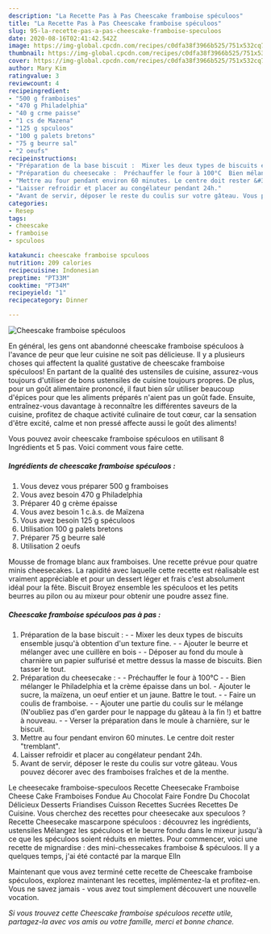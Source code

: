 ```yaml
---
description: "La Recette Pas à Pas Cheescake framboise spéculoos"
title: "La Recette Pas à Pas Cheescake framboise spéculoos"
slug: 95-la-recette-pas-a-pas-cheescake-framboise-speculoos
date: 2020-08-16T02:41:42.542Z
image: https://img-global.cpcdn.com/recipes/c0dfa38f3966b525/751x532cq70/cheescake-framboise-speculoos-photo-principale-de-la-recette.jpg
thumbnail: https://img-global.cpcdn.com/recipes/c0dfa38f3966b525/751x532cq70/cheescake-framboise-speculoos-photo-principale-de-la-recette.jpg
cover: https://img-global.cpcdn.com/recipes/c0dfa38f3966b525/751x532cq70/cheescake-framboise-speculoos-photo-principale-de-la-recette.jpg
author: Mary Kim
ratingvalue: 3
reviewcount: 4
recipeingredient:
- "500 g framboises"
- "470 g Philadelphia"
- "40 g crme paisse"
- "1 cs de Mazena"
- "125 g spculoos"
- "100 g palets bretons"
- "75 g beurre sal"
- "2 oeufs"
recipeinstructions:
- "Préparation de la base biscuit :  Mixer les deux types de biscuits ensemble jusqu&#39;à obtention d&#39;un texture fine.  Ajouter le beurre et mélanger avec une cuillère en bois  Déposer au fond du moule à charnière un papier sulfurisé et mettre dessus la masse de biscuits. Bien tasser le tout."
- "Préparation du cheesecake :  Préchauffer le four à 100°C  Bien mélanger le Philadelphia et la crème épaisse dans un bol. Ajouter le sucre, la maïzena, un oeuf entier et un jaune. Battre le tout.   Faire un coulis de framboise.  Ajouter une partie du coulis sur le mélange (N&#39;oubliez pas d&#39;en garder pour le nappage du gâteau à la fin !) et battre à nouveau.  Verser la préparation dans le moule à charnière, sur le biscuit."
- "Mettre au four pendant environ 60 minutes. Le centre doit rester &#34;tremblant&#34;."
- "Laisser refroidir et placer au congélateur pendant 24h."
- "Avant de servir, déposer le reste du coulis sur votre gâteau. Vous pouvez décorer avec des framboises fraîches et de la menthe."
categories:
- Resep
tags:
- cheescake
- framboise
- spculoos

katakunci: cheescake framboise spculoos 
nutrition: 209 calories
recipecuisine: Indonesian
preptime: "PT33M"
cooktime: "PT34M"
recipeyield: "1"
recipecategory: Dinner

---
```



![Cheescake framboise spéculoos](https://img-global.cpcdn.com/recipes/c0dfa38f3966b525/751x532cq70/cheescake-framboise-speculoos-photo-principale-de-la-recette.jpg)

En général, les gens ont abandonné cheescake framboise spéculoos à l'avance de peur que leur cuisine ne soit pas délicieuse. Il y a plusieurs choses qui affectent la qualité gustative de cheescake framboise spéculoos! En partant de la qualité des ustensiles de cuisine, assurez-vous toujours d'utiliser de bons ustensiles de cuisine toujours propres. De plus, pour un goût alimentaire prononcé, il faut bien sûr utiliser beaucoup d'épices pour que les aliments préparés n'aient pas un goût fade. Ensuite, entraînez-vous davantage à reconnaître les différentes saveurs de la cuisine, profitez de chaque activité culinaire de tout cœur, car la sensation d'être excité, calme et non pressé affecte aussi le goût des aliments!

<!--inarticleads1-->

Vous pouvez avoir cheescake framboise spéculoos en utilisant 8 Ingrédients et 5 pas. Voici comment vous faire cette.

##### Ingrédients de cheescake framboise spéculoos :

1. Vous devez vous préparer 500 g framboises
1. Vous avez besoin 470 g Philadelphia
1. Préparer 40 g crème épaisse
1. Vous avez besoin 1 c.à.s. de Maïzena
1. Vous avez besoin 125 g spéculoos
1. Utilisation 100 g palets bretons
1. Préparer 75 g beurre salé
1. Utilisation 2 oeufs


Mousse de fromage blanc aux framboises. Une recette prévue pour quatre minis cheesecakes. La rapidité avec laquelle cette recette est réalisable est vraiment appréciable et pour un dessert léger et frais c&#39;est absolument idéal pour la fête. Biscuit Broyez ensemble les spéculoos et les petits beurres au pilon ou au mixeur pour obtenir une poudre assez fine. 

<!--inarticleads2-->

##### Cheescake framboise spéculoos pas à pas :

1. Préparation de la base biscuit : -  - Mixer les deux types de biscuits ensemble jusqu&#39;à obtention d&#39;un texture fine. -  - Ajouter le beurre et mélanger avec une cuillère en bois -  - Déposer au fond du moule à charnière un papier sulfurisé et mettre dessus la masse de biscuits. Bien tasser le tout.
1. Préparation du cheesecake : -  - Préchauffer le four à 100°C -  - Bien mélanger le Philadelphia et la crème épaisse dans un bol. - Ajouter le sucre, la maïzena, un oeuf entier et un jaune. Battre le tout.  -  - Faire un coulis de framboise. -  - Ajouter une partie du coulis sur le mélange (N&#39;oubliez pas d&#39;en garder pour le nappage du gâteau à la fin !) et battre à nouveau. -  - Verser la préparation dans le moule à charnière, sur le biscuit.
1. Mettre au four pendant environ 60 minutes. Le centre doit rester &#34;tremblant&#34;.
1. Laisser refroidir et placer au congélateur pendant 24h.
1. Avant de servir, déposer le reste du coulis sur votre gâteau. Vous pouvez décorer avec des framboises fraîches et de la menthe.


Le cheesecake framboise-speculoos  Recette Cheesecake Framboise Cheese Cake Framboises Fondue Au Chocolat Faire Fondre Du Chocolat Délicieux Desserts Friandises Cuisson Recettes Sucrées Recettes De Cuisine. Vous cherchez des recettes pour cheesecake aux speculoos ? Recette Cheesecake mascarpone spéculoos : découvrez les ingrédients, ustensiles Mélangez les spéculoos et le beurre fondu dans le mixeur jusqu&#39;à ce que les spéculoos soient réduits en miettes. Pour commencer, voici une recette de mignardise : des mini-chessecakes framboise &amp; spéculoos. Il y a quelques temps, j&#39;ai été contacté par la marque Elln 

<!--inarticleads1-->

<p>
Maintenant que vous avez terminé cette recette de Cheescake framboise spéculoos, explorez maintenant les recettes, implémentez-la et profitez-en. Vous ne savez jamais - vous avez tout simplement découvert une nouvelle vocation.
</p>

<p>
<i>Si vous trouvez cette Cheescake framboise spéculoos recette utile, partagez-la avec vos amis ou votre famille, merci et bonne chance.</i>
</p>

